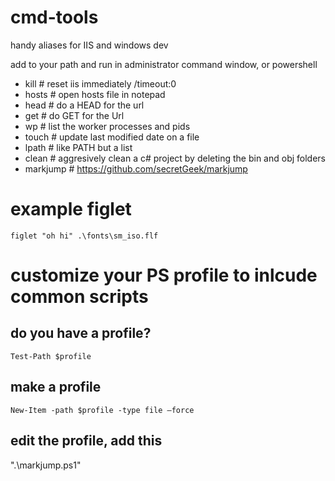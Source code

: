 cmd-tools
============================================

handy aliases for IIS and windows dev

add to your path and run in administrator command window, or powershell

- kill # reset iis immediately /timeout:0
- hosts # open hosts file in notepad
- head # do a HEAD for the url
- get # do GET for the Url
- wp # list the worker processes and pids
- touch # update last modified date on a file
- lpath # like PATH but a list
- clean # aggresively clean a c# project by deleting the bin and obj folders
- markjump  # https://github.com/secretGeek/markjump


# example figlet
`figlet "oh hi" .\fonts\sm_iso.flf`

# customize your PS profile to inlcude common scripts
## do you have a profile?
`Test-Path $profile`

## make a profile
`New-Item -path $profile -type file –force`

## edit the profile, add this
".\markjump.ps1"


